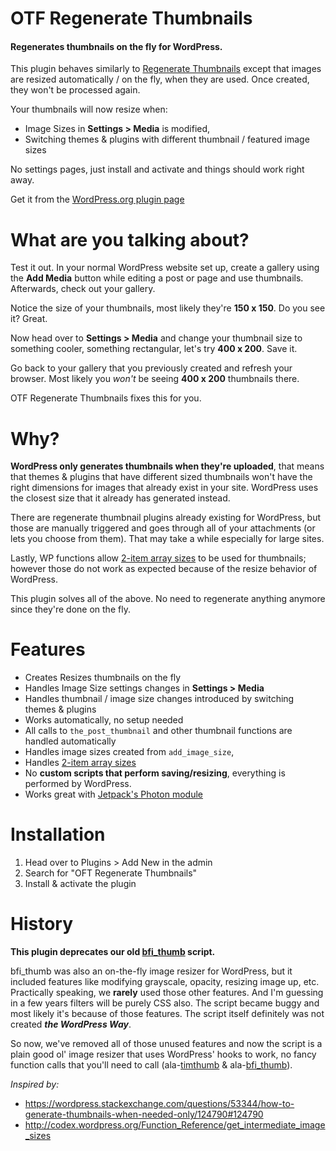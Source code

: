 # OTF Regenerate Thumbnails

#### Regenerates thumbnails on the fly for WordPress.

This plugin behaves similarly to [Regenerate Thumbnails](https://wordpress.org/plugins/regenerate-thumbnails/) except that images are resized automatically / on the fly, when they are used. Once created, they won't be processed again.

Your thumbnails will now resize when:
* Image Sizes in **Settings > Media** is modified,
* Switching themes & plugins with different thumbnail / featured image sizes

No settings pages, just install and activate and things should work right away.

Get it from the [WordPress.org plugin page](https://wordpress.org/plugins/otf-regenerate-thumbnails/)

# What are you talking about?

Test it out. In your normal WordPress website set up, create a gallery using the **Add Media** button while editing a post or page and use thumbnails. Afterwards, check out your gallery.

Notice the size of your thumbnails, most likely they're **150 x 150**. Do you see it? Great.

Now head over to **Settings > Media** and change your thumbnail size to something cooler, something rectangular, let's try **400 x 200**. Save it.

Go back to your gallery that you previously created and refresh your browser. Most likely you *won't* be seeing **400 x 200** thumbnails there.

OTF Regenerate Thumbnails fixes this for you.

# Why?

**WordPress only generates thumbnails when they're uploaded**, that means that themes &amp; plugins that have different sized thumbnails won't have the right dimensions for images that already exist in your site. WordPress uses the closest size that it already has generated instead.

There are regenerate thumbnail plugins already existing for WordPress, but those are manually triggered and goes through all of your attachments (or lets you choose from them). That may take a while especially for large sites.

Lastly, WP functions allow [2-item array sizes](http://codex.wordpress.org/Function_Reference/the_post_thumbnail) to be used for thumbnails; however those do not work as expected because of the resize behavior of WordPress.

This plugin solves all of the above. No need to regenerate anything anymore since they're done on the fly.

# Features

* Creates Resizes thumbnails on the fly
* Handles Image Size settings changes in **Settings > Media**
* Handles thumbnail / image size changes introduced by switching themes & plugins
* Works automatically, no setup needed
* All calls to `the_post_thumbnail` and other thumbnail functions are handled automatically
* Handles image sizes created from `add_image_size`,
* Handles [2-item array sizes](http://codex.wordpress.org/Function_Reference/the_post_thumbnail)
* No **custom scripts that perform saving/resizing**, everything is performed by WordPress.
* Works great with [Jetpack's Photon module](http://jetpack.me/support/photon/)

# Installation

1. Head over to Plugins > Add New in the admin
2. Search for "OFT Regenerate Thumbnails"
3. Install & activate the plugin

# History

**This plugin deprecates our old [bfi_thumb](https://github.com/bfintal/bfi_thumb) script.**

bfi_thumb was also an on-the-fly image resizer for WordPress, but it included features like modifying grayscale, opacity, resizing image up, etc. Practically speaking, we **rarely** used those other features. And I'm guessing in a few years filters will be purely CSS also. The script became buggy and most likely it's because of those features. The script itself definitely was not created ***the WordPress Way***.

So now, we've removed all of those unused features and now the script is a plain good ol' image resizer that uses WordPress' hooks to work, no fancy function calls that you'll need to call (ala-[timthumb](http://www.binarymoon.co.uk/projects/timthumb/) & ala-[bfi_thumb](https://github.com/bfintal/bfi_thumb)).

*Inspired by:*
* https://wordpress.stackexchange.com/questions/53344/how-to-generate-thumbnails-when-needed-only/124790#124790
* http://codex.wordpress.org/Function_Reference/get_intermediate_image_sizes
